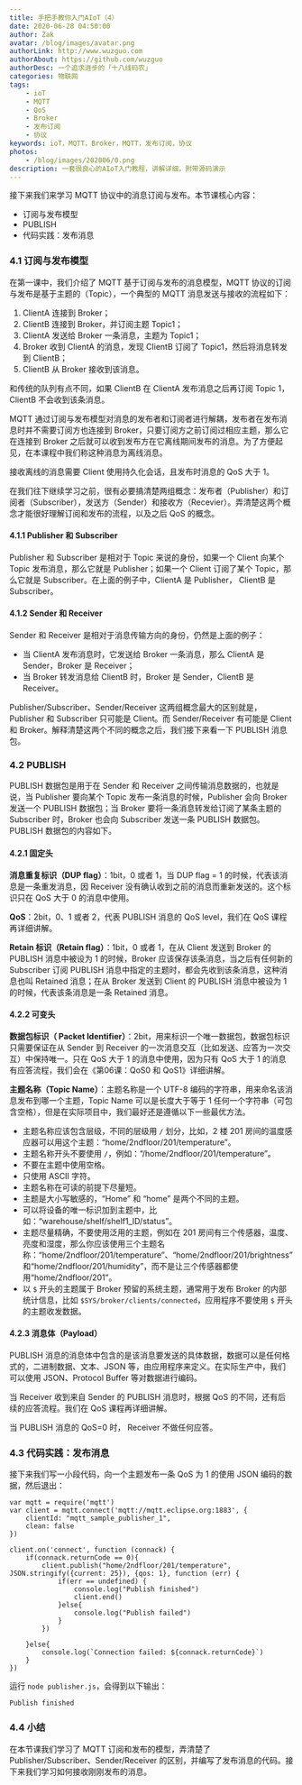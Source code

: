 ```yaml
---
title: 手把手教你入门AIoT（4）
date: 2020-06-28 04:50:00
author: Zak
avatar: /blog/images/avatar.png
authorLink: http://www.wuzguo.com
authorAbout: https://github.com/wuzguo
authorDesc: 一个追求进步的「十八线码农」
categories: 物联网
tags: 
	- ioT
	- MQTT
	- QoS
	- Broker
	- 发布订阅
	- 协议
keywords: ioT，MQTT，Broker，MQTT，发布订阅，协议
photos:
	- /blog/images/202006/0.png
description: 一套很良心的AIoT入门教程，讲解详细，附带源码演示
---
```



接下来我们来学习 MQTT 协议中的消息订阅与发布。本节课核心内容：

- 订阅与发布模型
- PUBLISH
- 代码实践：发布消息

### 4.1 订阅与发布模型

在第一课中，我们介绍了 MQTT 基于订阅与发布的消息模型，MQTT 协议的订阅与发布是基于主题的（Topic），一个典型的 MQTT 消息发送与接收的流程如下：

1. ClientA 连接到 Broker；
2. ClientB 连接到 Broker，并订阅主题 Topic1；
3. ClientA 发送给 Broker 一条消息，主题为 Topic1；
4. Broker 收到 ClientA 的消息，发现 ClientB 订阅了 Topic1，然后将消息转发到 ClientB；
5. ClientB 从 Broker 接收到该消息。

和传统的队列有点不同，如果 ClientB 在 ClientA 发布消息之后再订阅 Topic 1，ClientB 不会收到该条消息。

MQTT 通过订阅与发布模型对消息的发布者和订阅者进行解耦，发布者在发布消息时并不需要订阅方也连接到 Broker，只要订阅方之前订阅过相应主题，那么它在连接到 Broker 之后就可以收到发布方在它离线期间发布的消息。为了方便起见，在本课程中我们称这种消息为离线消息。

接收离线的消息需要 Client 使用持久化会话，且发布时消息的 QoS 大于 1。

在我们往下继续学习之前，很有必要搞清楚两组概念：发布者（Publisher）和订阅者（Subscriber），发送方（Sender）和接收方（Recevier）。弄清楚这两个概念才能很好理解订阅和发布的流程，以及之后 QoS 的概念。

#### 4.1.1 Publisher 和 Subscriber

Publisher 和 Subscriber 是相对于 Topic 来说的身份，如果一个 Client 向某个 Topic 发布消息，那么它就是 Publisher；如果一个 Client 订阅了某个 Topic，那么它就是 Subscriber。在上面的例子中，ClientA 是 Publisher， ClientB 是 Subscriber。

#### 4.1.2 Sender 和 Receiver

Sender 和 Receiver 是相对于消息传输方向的身份，仍然是上面的例子：

- 当 ClientA 发布消息时，它发送给 Broker 一条消息，那么 ClientA 是 Sender，Broker 是 Receiver；
- 当 Broker 转发消息给 ClientB 时，Broker 是 Sender，ClientB 是 Receiver。

Publisher/Subscriber、Sender/Receiver 这两组概念最大的区别就是，Publisher 和 Subscriber 只可能是 Client。而 Sender/Receiver 有可能是 Client 和 Broker。解释清楚这两个不同的概念之后，我们接下来看一下 PUBLISH 消息包。

### 4.2 PUBLISH

PUBLISH 数据包是用于在 Sender 和 Receiver 之间传输消息数据的，也就是说，当 Publisher 要向某个 Topic 发布一条消息的时候，Publisher 会向 Broker 发送一个 PUBLISH 数据包；当 Broker 要将一条消息转发给订阅了某条主题的 Subscriber 时，Broker 也会向 Subscriber 发送一条 PUBLISH 数据包。PUBLISH 数据包的内容如下。

#### 4.2.1 固定头

**消息重复标识（DUP flag）**：1bit，0 或者 1，当 DUP flag = 1 的时候，代表该消息是一条重发消息，因 Receiver 没有确认收到之前的消息而重新发送的。这个标识只在 QoS 大于 0 的消息中使用。

**QoS**：2bit，0、1 或者 2，代表 PUBLISH 消息的 QoS level，我们在 QoS 课程再详细讲解。

**Retain 标识（Retain flag）**：1bit，0 或者 1，在从 Client 发送到 Broker 的 PUBLISH 消息中被设为 1 的时候，Broker 应该保存该条消息，当之后有任何新的 Subscriber 订阅 PUBLISH 消息中指定的主题时，都会先收到该条消息，这种消息也叫 Retained 消息；在从 Broker 发送到 Client 的 PUBLISH 消息中被设为 1 的时候，代表该条消息是一条 Retained 消息。

#### 4.2.2 可变头

**数据包标识（ Packet Identifier）**：2bit，用来标识一个唯一数据包，数据包标识只需要保证在从 Sender 到 Receiver 的一次消息交互（比如发送、应答为一次交互）中保持唯一。只在 QoS 大于 1 的消息中使用，因为只有 QoS 大于 1 的消息有应答流程，我们会在《第06课：QoS0 和 QoS1》详细讲解。

**主题名称（Topic Name）**：主题名称是一个 UTF-8 编码的字符串，用来命名该消息发布到哪一个主题，Topic Name 可以是长度大于等于 1 任何一个字符串（可包含空格），但是在实际项目中，我们最好还是遵循以下一些最优方法。

- 主题名称应该包含层级，不同的层级用 `/` 划分，比如，2 楼 201 房间的温度感应器可以用这个主题：“home/2ndfloor/201/temperature”。
- 主题名称开头不要使用 `/`，例如：“/home/2ndfloor/201/temperature”。
- 不要在主题中使用空格。
- 只使用 ASCII 字符。
- 主题名称在可读的前提下尽量短。
- 主题是大小写敏感的，“Home” 和 “home” 是两个不同的主题。
- 可以将设备的唯一标识加到主题中，比如：“warehouse/shelf/shelf1_ID/status”。
- 主题尽量精确，不要使用泛用的主题，例如在 201 房间有三个传感器，温度、亮度和湿度，那么你应该使用三个主题名称：“home/2ndfloor/201/temperature”、“home/2ndfloor/201/brightness”和“home/2ndfloor/201/humidity”，而不是让三个传感器都使用“home/2ndfloor/201”。
- 以 `$` 开头的主题属于 Broker 预留的系统主题，通常用于发布 Broker 的内部统计信息，比如 `$SYS/broker/clients/connected`，应用程序不要使用 `$` 开头的主题收发数据。

#### 4.2.3 消息体（Payload）

PUBLISH 消息的消息体中包含的是该消息要发送的具体数据，数据可以是任何格式的，二进制数据、文本、JSON 等，由应用程序来定义。在实际生产中，我们可以使用 JSON、Protocol Buffer 等对数据进行编码。

当 Receiver 收到来自 Sender 的 PUBLISH 消息时，根据 QoS 的不同，还有后续的应答流程。我们在 QoS 课程再详细讲解。

当 PUBLISH 消息的 QoS=0 时， Receiver 不做任何应答。

### 4.3 代码实践：发布消息

接下来我们写一小段代码，向一个主题发布一条 QoS 为 1 的使用 JSON 编码的数据，然后退出：

```
var mqtt = require('mqtt')
var client = mqtt.connect('mqtt://mqtt.eclipse.org:1883', {
    clientId: "mqtt_sample_publisher_1",
    clean: false
})

client.on('connect', function (connack) {
    if(connack.returnCode == 0){
        client.publish("home/2ndfloor/201/temperature", JSON.stringify({current: 25}), {qos: 1}, function (err) {
            if(err == undefined) {
                console.log("Publish finished")
                client.end()
            }else{
                console.log("Publish failed")
            }
        })

    }else{
        console.log(`Connection failed: ${connack.returnCode}`)
    }
})
```

运行 `node publisher.js`，会得到以下输出：

```
Publish finished
```

### 4.4 小结

在本节课我们学习了 MQTT 订阅和发布的模型，弄清楚了 Publisher/Subscriber、Sender/Receiver 的区别，并编写了发布消息的代码。接下来我们学习如何接收刚刚发布的消息。
